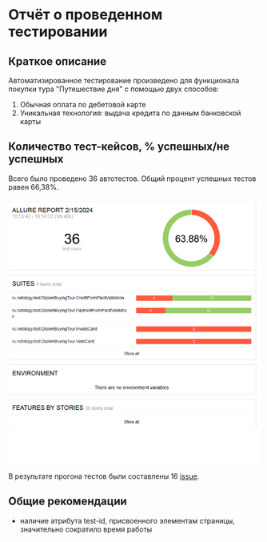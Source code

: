 # Отчёт о проведенном тестировании

## Краткое описание
Автоматизированное тестирование произведено для функционала покупки тура "Путешествие дня" с помощью двух способов:
1. Обычная оплата по дебетовой карте
2. Уникальная технология: выдача кредита по данным банковской карты

## Количество тест-кейсов, % успешных/не успешных

Всего было проведено 36 автотестов. Общий процент успешных тестов равен 66,38%.

![img.png](img.png)

В результате прогона тестов были составлены 16 [issue](https://github.com/AsaulkaKsenia/DiplomBuyingTour/issues). 

## Общие рекомендации

- наличие атрибута test-id, присвоенного элементам страницы, значительно сократило время работы  


